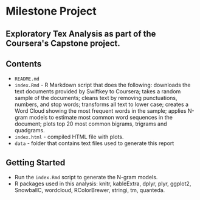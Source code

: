 # Milestone Project 

## Exploratory Tex Analysis as part of the Coursera's Capstone project. 

## Contents
- `README.md`
- `index.Rmd` - R Markdown script that does the following: downloads the text documents provided by Swiftkey to Coursera; takes a random sample of the documents; cleans text by removing punctuations, numbers, and stop words; transforms all text to lower case; creates a Word Cloud showing the most frequent words in the sample; applies N-gram models to estimate most common word sequences in the document; plots top 20 most common bigrams, trigrams and quadgrams.
- `index.html` - compiled HTML file with plots.
- `data` - folder that contains text files used to generate this report

## Getting Started
- Run the `index.Rmd` script to generate the N-gram models.
- R packages used in this analysis: knitr, kableExtra, dplyr, plyr, ggplot2, SnowballC, wordcloud, RColorBrewer, stringi, tm, quanteda.
